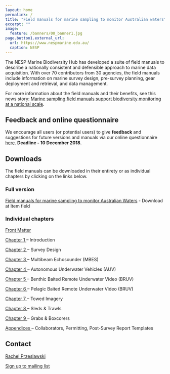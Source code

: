 ```yaml
---
layout: home
permalink: /
title: "Field manuals for marine sampling to monitor Australian waters"
excerpt: ""
image:
  feature: /banners/00_banner1.jpg
page.button1.external_url:
  url: https://www.nespmarine.edu.au/
  caption: NESP
---
```


The NESP Marine Biodiversity Hub has developed a suite of field manuals to describe a nationally consistent and defensible approach to marine data acquisition. With over 70 contributors from 30 agencies, the field manuals include information on marine survey design, pre-survey planning, gear deployment and retrieval, and data management.

For more information about the field manuals and their benefits, see this news story: [Marine sampling field manuals support biodiversity monitoring at a national scale](https://www.nespmarine.edu.au/news/marine-sampling-field-manuals-support-biodiversity-monitoring-national-scale).

## Feedback and online questionnaire
We encourage all users (or potential users) to give <b>feedback</b> and suggestions for future versions and manuals via our online questionnaire [here](https://www.surveymonkey.com/r/NZRLMHB). <b> Deadline - 10 December 2018</b>.

## Downloads
The field manuals can be downloaded in their entirety or as individual chapters by clicking on the links below.

### Full version
<a href="https://www.nespmarine.edu.au/document/field-manuals-marine-sampling-monitor-australian-waters">Field manuals for marine sampling to monitor Australian Waters</a> - Download at Item field

### Individual chapters

<a href="https://www.nespmarine.edu.au/sites/default/files/_PUBLIC_/FieldManuals_NESPMarineHub_FrontMatter_v1.pdf">Front Matter</a>

<a href="https://www.nespmarine.edu.au/sites/default/files/_PUBLIC_/FieldManuals_NESPMarineHub_Chapter1_Intro_v1.pdf">Chapter 1 </a>– Introduction

<a href="https://www.nespmarine.edu.au/sites/default/files/_PUBLIC_/FieldManuals_NESPMarineHub_Chapter2_Design_v1.pdf">Chapter 2 </a>– Survey Design

<a href="https://www.nespmarine.edu.au/sites/default/files/_PUBLIC_/FieldManuals_NESPMarineHub_Chapter3_MBES_v1.pdf">Chapter 3 </a>– Multibeam Echosounder (MBES)

<a href="https://www.nespmarine.edu.au/sites/default/files/FieldManuals_NESPMarineHub_Chapter4_AUV_v1.pdf">Chapter 4 </a>– Autonomous Underwater Vehicles (AUV)

<a href="https://benthic-bruvs-field-manual.github.io/">Chapter 5 </a>– Benthic Baited Remote Underwater Video (BRUV)

<a href="https://www.nespmarine.edu.au/sites/default/files/_PUBLIC_/FieldManuals_NESPMarineHub_Chapter6_PBRUV_v1.pdf">Chapter 6 </a>– Pelagic Baited Remote Underwater Video (BRUV)

<a href="https://www.nespmarine.edu.au/sites/default/files/FieldManuals_NESPMarineHub_Chapter7_TowedImagery_v1.pdf">Chapter 7 </a>– Towed Imagery

<a href="https://www.nespmarine.edu.au/sites/default/files/_PUBLIC_/FieldManuals_NESPMarineHub_Chapter8_Sled_v1.pdf">Chapter 8 </a>– Sleds & Trawls

<a href="https://www.nespmarine.edu.au/sites/default/files/_PUBLIC_/FieldManuals_NESPMarineHub_Chapter9_Grab_v1.pdf">Chapter 9 </a>– Grabs & Boxcorers

<a href="https://www.nespmarine.edu.au/sites/default/files/_PUBLIC_/FieldManuals_NESPMarineHub_Appendices_v1.pdf">Appendices </a>– Collaborators, Permitting, Post-Survey Report Templates


## Contact

[Rachel Przeslawski](https://www.nespmarine.edu.au/contact/przeslawski-rachel)

 
<a href="https://docs.google.com/forms/d/e/1FAIpQLSezHvqOCPEp8f0xopHJ4nmoN6bhrdPzbKmInLuTQR7UNrTLRQ/viewform?usp=sf_link" class="btn">Sign up to mailing list</a>

